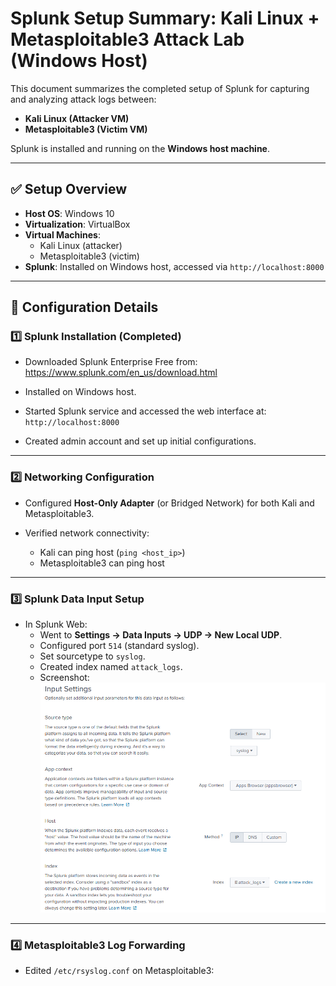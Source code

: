 # Splunk Setup Summary: Kali Linux + Metasploitable3 Attack Lab (Windows Host)

This document summarizes the completed setup of Splunk for capturing and analyzing attack logs between:
- **Kali Linux (Attacker VM)**
- **Metasploitable3 (Victim VM)**

Splunk is installed and running on the **Windows host machine**.

---

## ✅ Setup Overview

- **Host OS**: Windows 10
- **Virtualization**: VirtualBox
- **Virtual Machines**:
  - Kali Linux (attacker)
  - Metasploitable3 (victim)
- **Splunk**: Installed on Windows host, accessed via `http://localhost:8000`

---

## 🔧 Configuration Details

### 1️⃣ Splunk Installation (Completed)

- Downloaded Splunk Enterprise Free from:  
  https://www.splunk.com/en_us/download.html

- Installed on Windows host.

- Started Splunk service and accessed the web interface at:  
  `http://localhost:8000`

- Created admin account and set up initial configurations.

---

### 2️⃣ Networking Configuration

- Configured **Host-Only Adapter** (or Bridged Network) for both Kali and Metasploitable3.

- Verified network connectivity:
  - Kali can ping host (`ping <host_ip>`)
  - Metasploitable3 can ping host

---

### 3️⃣ Splunk Data Input Setup

- In Splunk Web:
  - Went to **Settings → Data Inputs → UDP → New Local UDP**.
  - Configured port `514` (standard syslog).
  - Set sourcetype to `syslog`.
  - Created index named `attack_logs`.
  - Screenshot:
    ![Screenshot](UDP_config)

---

### 4️⃣ Metasploitable3 Log Forwarding

- Edited `/etc/rsyslog.conf` on Metasploitable3:
